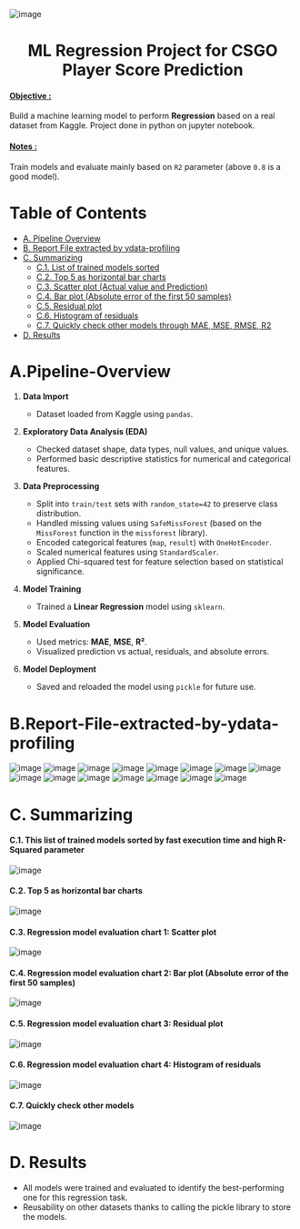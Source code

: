 ![image](https://github.com/user-attachments/assets/f48bbbc6-b0a5-41a1-a5b8-135b71a39d13)

<h1 align="center">ML Regression Project for CSGO Player Score Prediction</h1>

<h4><u>Objective :</u></h4> 
Build a machine learning model to perform <b>Regression</b> based on a real dataset from Kaggle. Project done in python on jupyter notebook.

<h4><u>Notes :</u></h4> 

Train models and evaluate mainly based on `R2` parameter (above `0.8` is a good model). 

# Table of Contents

- [A. Pipeline Overview](#apipeline-overview)
- [B. Report File extracted by ydata-profiling](#breport-file-extracted-by-ydata-profiling)
- [C. Summarizing](#c-summarizing)
  - [C.1. List of trained models sorted](#c1-this-list-of-trained-models-sorted-by-fast-execution-time-and-high-r-squared-parameter)
  - [C.2. Top 5 as horizontal bar charts](#c2-top-5-as-horizontal-bar-charts)
  - [C.3. Scatter plot (Actual value and Prediction)](#c3-regression-model-evaluation-chart-1-scatter-plot)
  - [C.4. Bar plot (Absolute error of the first 50 samples)](#c4-regression-model-evaluation-chart-2-bar-plot-absolute-error-of-the-first-50-samples)
  - [C.5. Residual plot](#c5-regression-model-evaluation-chart-3-residual-plot)
  - [C.6. Histogram of residuals](#c6-regression-model-evaluation-chart-4-histogram-of-residuals)
  - [C.7. Quickly check other models through MAE, MSE, RMSE, R2](#c7-quickly-check-other-models)
- [D. Results](#d-results)


# A.Pipeline-Overview
1. **Data Import**

   * Dataset loaded from Kaggle using `pandas`.

2. **Exploratory Data Analysis (EDA)**

   * Checked dataset shape, data types, null values, and unique values.
   * Performed basic descriptive statistics for numerical and categorical features.

3. **Data Preprocessing**

   * Split into `train/test` sets with `random_state=42` to preserve class distribution.
   * Handled missing values using `SafeMissForest` (based on the `MissForest` function in the `missforest` library).
   * Encoded categorical features (`map`, `result`) with `OneHotEncoder`.
   * Scaled numerical features using `StandardScaler`.
   * Applied Chi-squared test for feature selection based on statistical significance.

4. **Model Training**

   * Trained a **Linear Regression** model using `sklearn`.

5. **Model Evaluation**

   * Used metrics: **MAE**, **MSE**, **R²**.
   * Visualized prediction vs actual, residuals, and absolute errors.

6. **Model Deployment**

   * Saved and reloaded the model using `pickle` for future use.


# B.Report-File-extracted-by-ydata-profiling

![image](https://github.com/user-attachments/assets/fc9da2e8-8173-42ba-9132-5937e4b18467)
![image](https://github.com/user-attachments/assets/28dfa042-7af5-4670-bcc4-e56f781b2260)
![image](https://github.com/user-attachments/assets/14072eca-b6cb-43e3-b06d-fb5159874809)
![image](https://github.com/user-attachments/assets/ec3ef25a-2aca-4c06-9185-d1772c83dfd9)
![image](https://github.com/user-attachments/assets/5082ece1-5de2-450e-9df4-3e11c9ef8b2c)
![image](https://github.com/user-attachments/assets/9330c57f-19b7-4528-89d3-b09606c88063)
![image](https://github.com/user-attachments/assets/897b3ef4-6110-4f19-b783-add715c26a0b)
![image](https://github.com/user-attachments/assets/8bcde6cf-4d64-4112-a187-1663788df473)
![image](https://github.com/user-attachments/assets/b6b2e19f-2336-41ec-8f75-a0227762ab67)
![image](https://github.com/user-attachments/assets/9cc01f0d-2671-4edf-99d1-bbe760d2b7fd)
![image](https://github.com/user-attachments/assets/a2277850-8e56-4be3-a099-ebe23eb1bfaa)
![image](https://github.com/user-attachments/assets/4ac2d010-b5eb-4f33-b823-cfbb1425f5b0)
![image](https://github.com/user-attachments/assets/919ef5aa-0a2e-4480-80ad-6b615076183d)
![image](https://github.com/user-attachments/assets/3a7f5fee-3cba-47fe-a282-b4768f129d8c)
![image](https://github.com/user-attachments/assets/236efd5b-ea79-41c8-b1cf-956f4c34d7e5)

# C. Summarizing 

#### C.1. This list of trained models sorted by fast execution time and high R-Squared parameter
![image](https://github.com/user-attachments/assets/f3da6eb0-3c7c-4892-9ef7-5a68fa826ffb)

#### C.2. Top 5 as horizontal bar charts
![image](https://github.com/user-attachments/assets/893571c3-061a-4eab-b5b6-c768edd5011a)

#### C.3. Regression model evaluation chart 1: Scatter plot
![image](https://github.com/user-attachments/assets/9fd8143e-88b6-4031-bf50-2e75d407053d)

#### C.4. Regression model evaluation chart 2: Bar plot (Absolute error of the first 50 samples)
![image](https://github.com/user-attachments/assets/75bbbca6-ec70-4b4f-a801-e92f8c1d13f7)

#### C.5. Regression model evaluation chart 3: Residual plot
![image](https://github.com/user-attachments/assets/87fa3f85-439f-4fab-99b9-9aae79881814)

#### C.6. Regression model evaluation chart 4: Histogram of residuals
![image](https://github.com/user-attachments/assets/596ad803-7c6f-4e00-9098-7214fc3923a2)

#### C.7. Quickly check other models
![image](https://github.com/user-attachments/assets/e8f05fd6-9d30-409d-9a55-2b5c491355e1)



# D. Results
- All models were trained and evaluated to identify the best-performing one for this regression task.
- Reusability on other datasets thanks to calling the pickle library to store the models.






